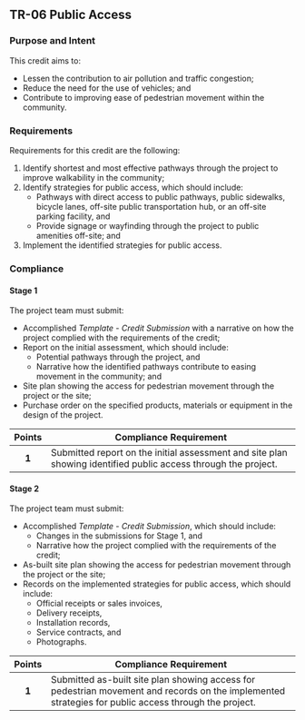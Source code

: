 ## TR-06  Public Access
### Purpose and Intent
This credit aims to:

* Lessen the contribution to air pollution and traffic congestion;
* Reduce the need for the use of vehicles; and
* Contribute to improving ease of pedestrian movement within the community.

### Requirements
Requirements for this credit are the following:
1. Identify shortest and most effective pathways through the project to improve walkability in the community;
2. Identify strategies for public access, which should include:
    * Pathways with direct access to public pathways, public sidewalks, bicycle lanes, off-site public transportation hub, or an off-site parking facility, and
    * Provide signage or wayfinding through the project to public amenities off-site; and
3. Implement the identified strategies for public access.

### Compliance
#### Stage 1
The project team must submit:

* Accomplished _Template - Credit Submission_ with a narrative on how the project complied with the requirements of the credit;
* Report on the initial assessment, which should include:
    * Potential pathways through the project, and
    * Narrative how the identified pathways contribute to easing movement in the community; and
*	Site plan showing the access for pedestrian movement through the project or the site;
* Purchase order on the specified products, materials or equipment in the design of the project.

| Points | Compliance Requirement |
|:------:|------------------------|
| **1**  | Submitted report on the initial assessment and site plan showing identified public access through the project. |

#### Stage 2
The project team must submit:

* Accomplished _Template - Credit Submission_, which should include:
    * Changes in the submissions for Stage 1, and
    * Narrative how the project complied with the requirements of the credit;
* As-built site plan showing the access for pedestrian movement through the project or the site;
* Records on the implemented strategies for public access, which should include:
    * Official receipts or sales invoices,
    * Delivery receipts,
    * Installation records,
    * Service contracts, and
    * Photographs.

| Points | Compliance Requirement |
|:------:|------------------------|
| **1**  | Submitted as-built site plan showing access for pedestrian movement and records on the implemented strategies for public access through the project. |
